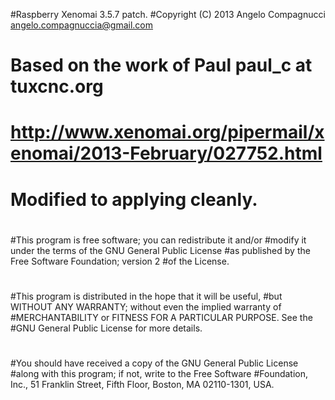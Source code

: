 #Raspberry Xenomai 3.5.7 patch.
#Copyright (C) 2013  Angelo Compagnucci <angelo.compagnuccia@gmail.com>
#
# Based on the work of Paul paul_c at tuxcnc.org 
#
# http://www.xenomai.org/pipermail/xenomai/2013-February/027752.html
#
# Modified to applying cleanly.
#
#This program is free software; you can redistribute it and/or
#modify it under the terms of the GNU General Public License
#as published by the Free Software Foundation; version 2
#of the License.
#
#This program is distributed in the hope that it will be useful,
#but WITHOUT ANY WARRANTY; without even the implied warranty of
#MERCHANTABILITY or FITNESS FOR A PARTICULAR PURPOSE.  See the
#GNU General Public License for more details.
#
#You should have received a copy of the GNU General Public License
#along with this program; if not, write to the Free Software
#Foundation, Inc., 51 Franklin Street, Fifth Floor, Boston, MA  02110-1301, USA.